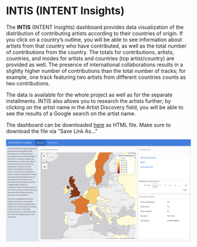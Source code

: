 # INTIS (INTENT Insights)

The **INTIS** (INTENT Insights) dashboard provides data visualization of the distribution of contributing artists according to their countries of origin. If you click on a country’s outline, you will be able to see information about artists from that country who have contributed, as well as the total number of contributions from the country. The totals for contributions, artists, countries, and modes for artists and countries (top artist/country) are provided as well. The presence of international collaborations results in a slightly higher number of contributions than the total number of tracks; for example, one track featuring two artists from different countries counts as two contributions.

The data is available for the whole project as well as for the separate installments. INTIS also allows you to research the artists further; by clicking on the artist name in the Artist Discovery field, you will be able to see the results of a Google search on the artist name.

The dashboard can be downloaded [here](https://github.com/linfri/INTIS/blob/main/INTIS.html) as HTML file. Make sure to download the file via "Save Link As..."

![](INTIS.png?raw=true)
